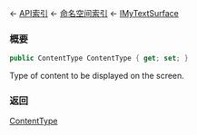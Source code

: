← [API索引](Api-Index) ← [命名空间索引](Namespace-Index) ← [IMyTextSurface](Sandbox.ModAPI.Ingame.IMyTextSurface)

### 概要

```csharp
public ContentType ContentType { get; set; }
```

Type of content to be displayed on the screen.

### 返回

[ContentType](VRage.Game.GUI.TextPanel.ContentType)

